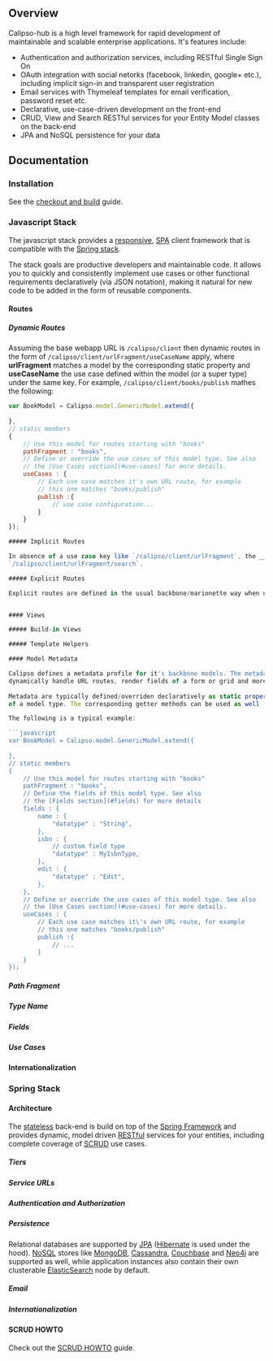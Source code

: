 
## Overview

Calipso-hub is a high level framework for rapid development of maintainable and scalable enterprise applications. It's features include:

 - Authentication and authorization services, including RESTful Single Sign On
 - OAuth integration with social netorks (facebook, linkedin, google+ etc.), including implicit sign-in and transparent user registration
 - Email services with Thymeleaf templates for email verification, password reset etc.
 - Declarative, use-case-driven development on the front-end
 - CRUD, View and Search RESTful services for your Entity Model classes on the back-end
 - JPA and NoSQL persistence for your data

## Documentation

### Installation

See the [checkout and build](docs/checkout_and_build.md) guide.

### Javascript Stack

The javascript stack provides a [responsive](https://en.wikipedia.org/wiki/Responsive_web_design), 
[SPA](http://en.wikipedia.org/wiki/Single-page_application) client framework that is compatible 
with the [Spring stack](#spring-stack).

The stack goals are productive developers and maintainable code. It allows you to quickly and 
consistently implement use cases or other functional requirements declaratively (via JSON notation), 
making it natural for new code to be added in the form of reusable components.

#### Routes

##### Dynamic Routes

Assuming the base webapp URL is `/calipso/client` then dynamic routes in the form 
of `/calipso/client/urlFragment/useCaseName` apply, where __urlFragment__ matches a model by the 
corresponding static property and __useCaseName__ the use case defined within the model (or a super type) 
under the same key. For example, `/calipso/client/books/publish` mathes the following:


```javascript
var BookModel = Calipso.model.GenericModel.extend({
    
},
// static members
{
    // Use this model for routes starting with "books"
    pathFragment : "books",
    // Define or override the use cases of this model type. See also  
    // the [Use Cases section](#use-cases) for more details.
    useCases : {
        // Each use case matches it's own URL route, for example
        // this one matches "books/publish"
        publish :{
            // use case configuration...
        }
    }
});

##### Implicit Routes

In absence of a use case key like `/calipso/client/urlFragment`, the __search__ use case is used, i.e. 
`/calipso/client/urlFragment/search`.

##### Explicit Routes

Explicit routes are defined in the usual backbone/marionette way when needed.


#### Views

##### Build-in Views

##### Template Helpers

#### Model Metadata

Calipso defines a metadata profile for it's backbone models. The metadata are used for 
dynamically handle URL routes, render fields of a form or grid and more.
 
Metadata are typically defined/overriden declaratively as static properties (e.g. `pathFragment`)
of a model type. The corresponding getter methods can be used as well (e.g. `getPathFragment`).

The following is a typical example:

```javascript
var BookModel = Calipso.model.GenericModel.extend({
    
},
// static members
{
    // Use this model for routes starting with "books"
    pathFragment : "books",
    // Define the fields of this model type. See also  
    // the [Fields section](#fields) for more details
    fields : {
        name : {
            "datatype" : "String",
        },
        isbn : {
            // custom field type
            "datatype" : MyIsbnType,
        },
        edit : {
            "datatype" : "Edit",
        },
    },
    // Define or override the use cases of this model type. See also  
    // the [Use Cases section](#use-cases) for more details.
    useCases : {
        // Each use case matches it\'s own URL route, for example
        // this one matches "books/publish"
        publish :{
            // ...
        }
    }
});
```

##### Path Fragment

##### Type Name

##### Fields

##### Use Cases

#### Internationalization

### Spring Stack

#### Architecture

The [stateless](https://en.wikipedia.org/wiki/Stateless_protocol) back-end is build on top of the [Spring Framework](https://projects.spring.io/spring-framework/) and provides dynamic, model driven [RESTful](https://en.wikipedia.org/wiki/Representational_state_transfer) services for your entities, including complete coverage of [SCRUD](https://en.wikipedia.org/wiki/Create,_read,_update_and_delete) use cases.

##### Tiers

##### Service URLs

##### Authentication and Authorization

##### Persistence

Relational databases are supported by [JPA](https://en.wikipedia.org/wiki/Java_Persistence_API) ([Hibernate](http://hibernate.org/) is used under the hood). 
[NoSQL](https://en.wikipedia.org/wiki/NoSQL) stores like [MongoDB](https://www.mongodb.org/), [Cassandra](http://cassandra.apache.org/), 
[Couchbase](http://www.couchbase.com) and [Neo4j](http://neo4j.com/) are supported as well, while application instances also contain 
their own clusterable [ElasticSearch](https://www.elastic.co/) node by default.

##### Email

##### Internationalization

#### SCRUD HOWTO

Check out the [SCRUD HOWTO](docs/scrud_howto.md) guide.

